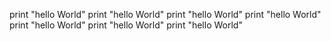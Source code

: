print "hello World"
print "hello World"
print "hello World"
print "hello World"
print "hello World"
print "hello World"
print "hello World"
